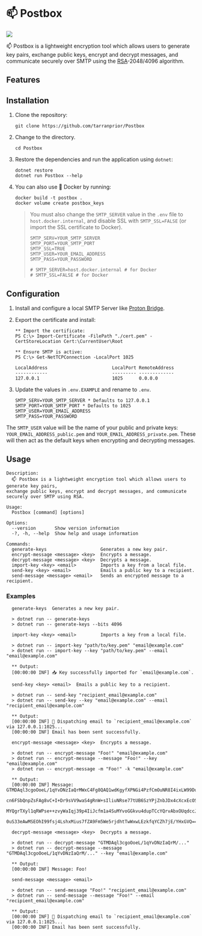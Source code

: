 # 📫 Postbox
![](https://img.shields.io/badge/Built_with-.NET_8.0-blue)

📫 Postbox is a lightweight encryption tool which allows users to generate key pairs, exchange public keys, encrypt and decrypt messages, and communicate securely over SMTP using the [RSA](https://en.wikipedia.org/wiki/RSA_(cryptosystem))-2048/4096 algorithm.

## Features

## Installation

1. Clone the repository:
    ```shell
    git clone https://github.com/tarranprior/Postbox
    ```
    
2. Change to the directory.
    ```shell
    cd Postbox
    ```

3. Restore the dependencies and run the application using `dotnet`:
    ```shell
    dotnet restore
    dotnet run Postbox --help
    ```

4. You can also use 🐋 Docker by running:
   ```shell
   docker build -t postbox .
   docker volume create postbox_keys
   ```

   > You must also change the `SMTP_SERVER` value in the `.env` file to `host.docker.internal`, and disable SSL with `SMTP_SSL=FALSE` (or import the SSL certificate to Docker).<br/>
   >
   > ```shell
   > SMTP_SERV=YOUR_SMTP_SERVER
   > SMTP_PORT=YOUR_SMTP_PORT
   > SMTP_SSL=TRUE
   > SMTP_USER=YOUR_EMAIL_ADDRESS
   > SMTP_PASS=YOUR_PASSWORD
   > 
   > # SMTP_SERVER=host.docker.internal # for Docker
   > # SMTP_SSL=FALSE # for Docker
   > ```

## Configuration

1. Install and configure a local SMTP Server like [Proton Bridge](https://proton.me/mail/bridge).
2. Export the certificate and install:

    ```shell
    ** Import the certificate:
    PS C:\> Import-Certificate -FilePath "./cert.pem" -CertStoreLocation Cert:\CurrentUser\Root

    ** Ensure SMTP is active:
    PS C:\> Get-NetTCPConnection -LocalPort 1025
    
    LocalAddress                        LocalPort RemoteAddress
    ------------                        --------- -------------
    127.0.0.1                           1025      0.0.0.0    
    ```
3. Update the values in `.env.EXAMPLE` and rename to `.env`.
  
    ```shell
    SMTP_SERV=YOUR_SMTP_SERVER * Defaults to 127.0.0.1
    SMTP_PORT=YOUR_SMTP_PORT * Defaults to 1025 
    SMTP_USER=YOUR_EMAIL_ADDRESS
    SMTP_PASS=YOUR_PASSWORD
    ```

The `SMTP_USER` value will be the name of your public and private keys: `YOUR_EMAIL_ADDRESS_public.pem` and `YOUR_EMAIL_ADDRESS_private.pem`. These will then act as the default keys when encrypting and decrypting messages.

## Usage
```shell
Description:
  📫 Postbox is a lightweight encryption tool which allows users to generate key pairs,
exchange public keys, encrypt and decrypt messages, and communicate securely over SMTP using RSA.

Usage:
  Postbox [command] [options]

Options:
  --version       Show version information
  -?, -h, --help  Show help and usage information

Commands:
  generate-keys                    Generates a new key pair.
  encrypt-message <message> <key>  Encrypts a message.
  decrypt-message <message> <key>  Decrypts a message.
  import-key <key> <email>         Imports a key from a local file.
  send-key <key> <email>           Emails a public key to a recipient.
  send-message <message> <email>   Sends an encrypted message to a recipient.
```

### Examples

```shell
  generate-keys  Generates a new key pair.

  > dotnet run -- generate-keys
  > dotnet run -- generate-keys --bits 4096
```

```shell
  import-key <key> <email>         Imports a key from a local file.

  > dotnet run -- import-key "path/to/key.pem" "email@example.com"
  > dotnet run -- import-key --key "path/to/key.pem" --email "email@example.com"

  ** Output:
  [00:00:00 INF] 📥 Key successfully imported for `email@example.com`.
```

```shell
  send-key <key> <email>  Emails a public key to a recipient.

  > dotnet run -- send-key "recipient_email@example.com"
  > dotnet run -- send-key --key "email@example.com" --email "recipient_email@example.com"
  
  ** Output:
  [00:00:00 INF] 📩 Dispatching email to `recipient_email@example.com` via 127.0.0.1:1025...
  [00:00:00 INF] Email has been sent successfully.
```

```shell
  encrypt-message <message> <key>  Encrypts a message.

  > dotnet run -- encrypt-message "Foo!" "email@example.com"
  > dotnet run -- encrypt-message --message "Foo!" --key "email@example.com"
  > dotnet run -- encrypt-message -m "Foo!" -k "email@example.com"

  ** Output:
  [00:00:00 INF] Message: GTMDAql3cgoOoeL/1qYvDNzIaQrMWxC4Fg8QAQ1wdKgyfXPNGi4PzfCmOuNR8I4ixLW99Du745Q
  cn6FSbQnpZsFAg8vC+I+Dr9sVV9waS4gRnW+sIliuNRse77tUB6SzYPjZnbJDx4cXcxEcOSz4e8xxnGa7xiA98/rp71RNEQE1Wu
  MYQgrTXyl1qRWPse++zvyWaIqj39p4IiJcfm1a4SuMYvoGGkvu4dupTCcYQrvAbxOUqdccJvg4yOYx0S5HhcuRxzN6EUYkGTSsy
  0uS33eAwMSEOhI99fsj4LshxMius7fZA9Fm5We5rjdhtTwWxwLEzkfqYCZh7jE/YHxGVQ==
```

```shell
  decrypt-message <message> <key>  Decrypts a message.

  > dotnet run -- decrypt-message "GTMDAql3cgoOoeL/1qYvDNzIaQrM/..."
  > dotnet run -- decrypt-message --message "GTMDAql3cgoOoeL/1qYvDNzIaQrM/..." --key "email@example.com"

  ** Output:
  [00:00:00 INF] Message: Foo!
```

```shell
  send-message <message> <email>

  > dotnet run -- send-message "Foo!" "recipient_email@example.com"
  > dotnet run -- send-message --message "Foo!" --email "recipient_email@example.com"

  ** Output:
  [00:00:00 INF] 📩 Dispatching email to `recipient_email@example.com` via 127.0.0.1:1025...
  [00:00:00 INF] Email has been sent successfully.
```
